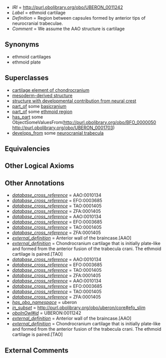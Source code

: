  * *IRI* = http://purl.obolibrary.org/obo/UBERON_0011242
 * *Label* = ethmoid cartilage
 * *Definition* = Region between capsules formed by anterior tips of neurocranial trabeculae.
 * *Comment* = We assume the AAO structure is cartilage

## Synonyms

 * ethmoid cartilages
 * ethmoid plate

## Superclasses

 * [cartilage element of chondrocranium](../../UBERON/32/UBERON_0003932.md)
 * [mesoderm-derived structure](../../UBERON/20/UBERON_0004120.md)
 * [structure with developmental contribution from neural crest](../../UBERON/14/UBERON_0010314.md)
 * [part_of](../../BFO/50/BFO_0000050.md) some [basicranium](../../UBERON/17/UBERON_0002517.md)
 * [part_of](../../BFO/50/BFO_0000050.md) some [ethmoid region](../../UBERON/41/UBERON_0011241.md)
 * [has_part](../../BFO/51/BFO_0000051.md) some ObjectSomeValuesFrom(<http://purl.obolibrary.org/obo/BFO_0000050> <http://purl.obolibrary.org/obo/UBERON_0001703>)
 * [develops_from](../../RO/02/RO_0002202.md) some [neurocranial trabecula](../../UBERON/45/UBERON_0005945.md)

## Equivalencies


## Other Logical Axioms


## Other Annotations

 * *[database_cross_reference](../../ef/oboInOwl#hasDbXref.md)* = AAO:0010134
 * *[database_cross_reference](../../ef/oboInOwl#hasDbXref.md)* = EFO:0003685
 * *[database_cross_reference](../../ef/oboInOwl#hasDbXref.md)* = TAO:0001405
 * *[database_cross_reference](../../ef/oboInOwl#hasDbXref.md)* = ZFA:0001405
 * *[database_cross_reference](../../ef/oboInOwl#hasDbXref.md)* = AAO:0010134
 * *[database_cross_reference](../../ef/oboInOwl#hasDbXref.md)* = EFO:0003685
 * *[database_cross_reference](../../ef/oboInOwl#hasDbXref.md)* = TAO:0001405
 * *[database_cross_reference](../../ef/oboInOwl#hasDbXref.md)* = ZFA:0001405
 * *[external_definition](../../UBPROP/01/UBPROP_0000001.md)* = Anterior wall of the braincase.[AAO]
 * *[external_definition](../../UBPROP/01/UBPROP_0000001.md)* = Chondrocranium cartilage that is initially plate-like and formed from the anterior fusion of the trabecula crani. The ethmoid cartilage is paired.[TAO]
 * *[database_cross_reference](../../ef/oboInOwl#hasDbXref.md)* = AAO:0010134
 * *[database_cross_reference](../../ef/oboInOwl#hasDbXref.md)* = EFO:0003685
 * *[database_cross_reference](../../ef/oboInOwl#hasDbXref.md)* = TAO:0001405
 * *[database_cross_reference](../../ef/oboInOwl#hasDbXref.md)* = ZFA:0001405
 * *[database_cross_reference](../../ef/oboInOwl#hasDbXref.md)* = AAO:0010134
 * *[database_cross_reference](../../ef/oboInOwl#hasDbXref.md)* = EFO:0003685
 * *[database_cross_reference](../../ef/oboInOwl#hasDbXref.md)* = TAO:0001405
 * *[database_cross_reference](../../ef/oboInOwl#hasDbXref.md)* = ZFA:0001405
 * *[has_obo_namespace](../../ce/oboInOwl#hasOBONamespace.md)* = uberon
 * *[in_subset](../../et/oboInOwl#inSubset.md)* = http://purl.obolibrary.org/obo/uberon/core#efo_slim
 * *[oboInOwl#id](../../id/oboInOwl#id.md)* = UBERON:0011242
 * *[external_definition](../../UBPROP/01/UBPROP_0000001.md)* = Anterior wall of the braincase.[AAO]
 * *[external_definition](../../UBPROP/01/UBPROP_0000001.md)* = Chondrocranium cartilage that is initially plate-like and formed from the anterior fusion of the trabecula crani. The ethmoid cartilage is paired.[TAO]

## External Comments

